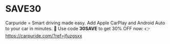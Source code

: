 # SAVE30
Carpuride = Smart driving made easy. Add Apple CarPlay and Android Auto to your car in minutes.  🎉 Use code **30SAVE** to get 30% OFF now:  👉 https://carpuride.com/?ref=jfuzgsxx
